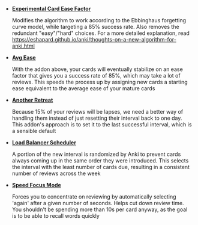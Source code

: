 * **[Experimental Card Ease Factor](https://github.com/eshapard/experimentalCardEaseFactor)**

   Modifies the algorithm to work according to the Ebbinghaus forgetting curve model, while targeting a 85% success rate. Also removes the redundant "easy"/"hard" choices. For a more detailed explanation, read https://eshapard.github.io/anki/thoughts-on-a-new-algorithm-for-anki.html
* **[Avg Ease](https://github.com/eshapard/Anki-avgEase)**

   With the addon above, your cards will eventually stabilize on an ease factor that gives you a success rate of 85%, which may take a lot of reviews. This speeds the process up by assigning new cards a starting ease equivalent to the average ease of your mature cards
* **[Another Retreat](https://ankiweb.net/shared/info/1481634779)**

   Because 15% of your reviews will be lapses, we need a better way of handling them instead of just resetting their interval back to one day. This addon's approach is to set it to the last successful interval, which is a sensible default
* **[Load Balancer Scheduler](https://ankiweb.net/shared/info/208879074)**

   A portion of the new interval is randomized by Anki to prevent cards always coming up in the same order they were introduced. This selects the interval with the least number of cards due, resulting in a consistent number of reviews across the week
* **[Speed Focus Mode](https://ankiweb.net/shared/info/1046608507)**

   Forces you to concentrate on reviewing by automatically selecting 'again' after a given number of seconds. Helps cut down review time. You shouldn't be spending more than 10s per card anyway, as the goal is to be able to recall words quickly
